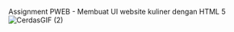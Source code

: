 Assignment PWEB - Membuat UI website kuliner dengan HTML 5
![CerdasGIF (2)](https://github.com/user-attachments/assets/0ea8a61e-f74a-400d-bc75-a97a03284786)


